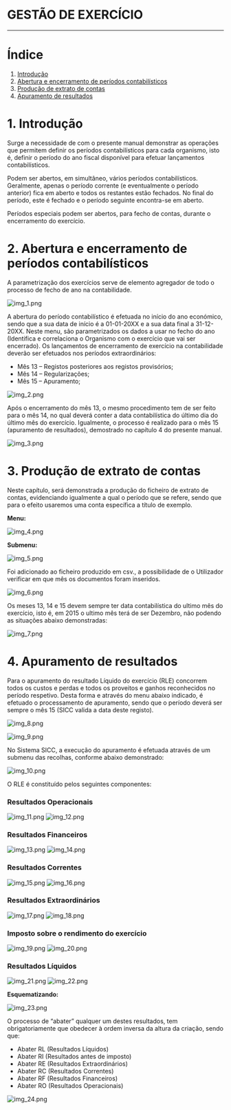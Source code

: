 # GESTÃO DE EXERCÍCIO

---

# Índice

1.  [Introdução](#introducao)
2.  [Abertura e encerramento de períodos contabilísticos](#abertura_encerramento_periodos_contabilisticos)
3.  [Produção de extrato de contas](#producao_extrato_contas)
4.  [Apuramento de resultados](#apuramento_resultados)


<a name="introducao"></a>

# 1. Introdução

Surge a necessidade de com o presente manual demonstrar as operações que permitem definir os períodos contabilísticos para cada organismo, isto é, definir o período do ano fiscal disponível para efetuar lançamentos contabilísticos.

Podem ser abertos, em simultâneo, vários períodos contabilísticos. Geralmente, apenas o período corrente (e eventualmente o período anterior) fica em aberto e todos os restantes estão fechados. No final do período, este é fechado e o período seguinte encontra-se em aberto.

Períodos especiais podem ser abertos, para fecho de contas, durante o encerramento do exercício.

<a name="abertura_encerramento_periodos_contabilisticos"></a>

# 2. Abertura e encerramento de períodos contabilísticos

A parametrização dos exercícios serve de elemento agregador de todo o processo de fecho de ano na contabilidade.

![img_1.png](https://spmssicc.github.io/pages/markdown/assets/gestao_exercicios/img_1.png)

A abertura do período contabilístico é efetuada no início do ano económico, sendo que a sua data de início é a 01-01-20XX e a sua data final a 31-12-20XX.
Neste menu, são parametrizados os dados a usar no fecho do ano (Identifica e correlaciona o Organismo com o exercício que vai ser encerrado). Os lançamentos de encerramento de exercício na contabilidade deverão ser efetuados nos períodos extraordinários:

-   Mês 13 – Registos posteriores aos registos provisórios;
-   Mês 14 – Regularizações;
-   Mês 15 – Apuramento;

![img_2.png](https://spmssicc.github.io/pages/markdown/assets/gestao_exercicios/img_2.png)

Após o encerramento do mês 13, o mesmo procedimento tem de ser feito para o mês 14, no qual deverá conter a data contabilística do último dia do último mês do exercício. Igualmente, o processo é realizado para o mês 15 (apuramento de resultados), demostrado no capítulo 4 do presente manual.

![img_3.png](https://spmssicc.github.io/pages/markdown/assets/gestao_exercicios/img_3.png)

<a name="producao_extrato_contas"></a>

# 3. Produção de extrato de contas

Neste capítulo, será demonstrada a produção do ficheiro de extrato de contas, evidenciando igualmente a qual o período que se refere, sendo que para o efeito usaremos uma conta específica a título de exemplo.

**Menu:**

![img_4.png](https://spmssicc.github.io/pages/markdown/assets/gestao_exercicios/img_4.png)

**Submenu:**

![img_5.png](https://spmssicc.github.io/pages/markdown/assets/gestao_exercicios/img_5.png)

Foi adicionado ao ficheiro produzido em csv., a possibilidade de o Utilizador verificar em que mês os documentos foram inseridos.

![img_6.png](https://spmssicc.github.io/pages/markdown/assets/gestao_exercicios/img_6.png)

Os meses 13, 14 e 15 devem sempre ter data contabilística do ultimo mês do exercício, isto é, em 2015 o ultimo mês terá de ser Dezembro, não podendo as situações abaixo demonstradas:

![img_7.png](https://spmssicc.github.io/pages/markdown/assets/gestao_exercicios/img_7.png)

<a name="apuramento_resultados"></a>

# 4. Apuramento de resultados

Para o apuramento do resultado Líquido do exercício (RLE) concorrem todos os custos e perdas e todos os proveitos e ganhos reconhecidos no período respetivo.
Desta forma e através do menu abaixo indicado, é efetuado o processamento de apuramento, sendo que o período deverá ser sempre o mês 15 (SICC valida a data deste registo).

![img_8.png](https://spmssicc.github.io/pages/markdown/assets/gestao_exercicios/img_8.png)

![img_9.png](https://spmssicc.github.io/pages/markdown/assets/gestao_exercicios/img_9.png)

No Sistema SICC, a execução do apuramento é efetuada através de um submenu das recolhas, conforme abaixo demonstrado:

![img_10.png](https://spmssicc.github.io/pages/markdown/assets/gestao_exercicios/img_10.png)

O RLE é constituído pelos seguintes componentes:

### Resultados Operacionais

![img_11.png](https://spmssicc.github.io/pages/markdown/assets/gestao_exercicios/img_11.png)
![img_12.png](https://spmssicc.github.io/pages/markdown/assets/gestao_exercicios/img_12.png)

### Resultados Financeiros

![img_13.png](https://spmssicc.github.io/pages/markdown/assets/gestao_exercicios/img_13.png)
![img_14.png](https://spmssicc.github.io/pages/markdown/assets/gestao_exercicios/img_14.png)

### Resultados Correntes

![img_15.png](https://spmssicc.github.io/pages/markdown/assets/gestao_exercicios/img_15.png)
![img_16.png](https://spmssicc.github.io/pages/markdown/assets/gestao_exercicios/img_16.png)

### Resultados Extraordinários

![img_17.png](https://spmssicc.github.io/pages/markdown/assets/gestao_exercicios/img_17.png)
![img_18.png](https://spmssicc.github.io/pages/markdown/assets/gestao_exercicios/img_18.png)

### Imposto sobre o rendimento do exercício

![img_19.png](https://spmssicc.github.io/pages/markdown/assets/gestao_exercicios/img_19.png)
![img_20.png](https://spmssicc.github.io/pages/markdown/assets/gestao_exercicios/img_20.png)

### Resultados Líquidos

![img_21.png](https://spmssicc.github.io/pages/markdown/assets/gestao_exercicios/img_21.png)
![img_22.png](https://spmssicc.github.io/pages/markdown/assets/gestao_exercicios/img_22.png)

**Esquematizando:**

![img_23.png](https://spmssicc.github.io/pages/markdown/assets/gestao_exercicios/img_23.png)

O processo de “abater” qualquer um destes resultados, tem obrigatoriamente que obedecer à ordem inversa da altura da criação, sendo que:

-   Abater RL (Resultados Líquidos)
-   Abater RI (Resultados antes de imposto)
-   Abater RE (Resultados Extraordinários)
-   Abater RC (Resultados Correntes)
-   Abater RF (Resultados Financeiros)
-   Abater RO (Resultados Operacionais)

![img_24.png](https://spmssicc.github.io/pages/markdown/assets/gestao_exercicios/img_24.png)
